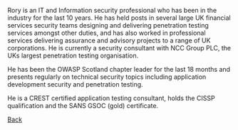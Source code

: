 Rory is an IT and Information security professional who has been in the
industry for the last 10 years. He has held posts in several large UK
financial services security teams designing and delivering penetration
testing services amongst other duties, and has also worked in
professional services delivering assurance and advisory projects to a
range of UK corporations. He is currently a security consultant with NCC
Group PLC, the UKs largest penetration testing organisation.

He has been the OWASP Scotland chapter leader for the last 18 months and
presents regularly on technical security topics including application
development security and penetration testing.

He is a CREST certified application testing consultant, holds the CISSP
qualification and the SANS GSOC (gold) certificate.

[Back](OWASP_IRELAND_2010 "wikilink")